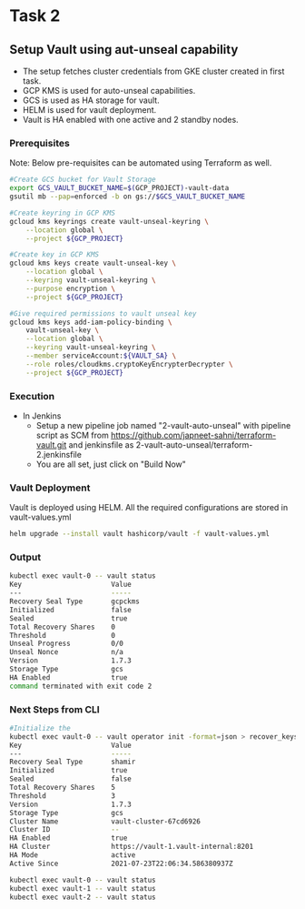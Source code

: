 # Task 2
## Setup Vault using aut-unseal capability

- The setup fetches cluster credentials from GKE cluster created in first task.
- GCP KMS is used for auto-unseal capabilities.
- GCS is used as HA storage for vault.
- HELM is used for vault deployment.
- Vault is HA enabled with one active and 2 standby nodes.

### Prerequisites
Note: Below pre-requisites can be automated using Terraform as well.

```bash
#Create GCS bucket for Vault Storage
export GCS_VAULT_BUCKET_NAME=$(GCP_PROJECT)-vault-data
gsutil mb --pap=enforced -b on gs://$GCS_VAULT_BUCKET_NAME

#Create keyring in GCP KMS
gcloud kms keyrings create vault-unseal-keyring \
    --location global \
    --project ${GCP_PROJECT}

#Create key in GCP KMS
gcloud kms keys create vault-unseal-key \
    --location global \
    --keyring vault-unseal-keyring \
    --purpose encryption \
    --project ${GCP_PROJECT}

#Give required permissions to vault unseal key
gcloud kms keys add-iam-policy-binding \
    vault-unseal-key \
    --location global \
    --keyring vault-unseal-keyring \
    --member serviceAccount:${VAULT_SA} \
    --role roles/cloudkms.cryptoKeyEncrypterDecrypter \
    --project ${GCP_PROJECT}
```

### Execution
- In Jenkins
    - Setup a new pipeline job named "2-vault-auto-unseal" with pipeline script as SCM from https://github.com/japneet-sahni/terraform-vault.git and jenkinsfile as 2-vault-auto-unseal/terraform-2.jenkinsfile
    - You are all set, just click on "Build Now"

### Vault Deployment
Vault is deployed using HELM. All the required configurations are stored in vault-values.yml
```bash 
helm upgrade --install vault hashicorp/vault -f vault-values.yml
```

### Output
```bash
kubectl exec vault-0 -- vault status
Key                      Value
---                      -----
Recovery Seal Type       gcpckms
Initialized              false
Sealed                   true
Total Recovery Shares    0
Threshold                0
Unseal Progress          0/0
Unseal Nonce             n/a
Version                  1.7.3
Storage Type             gcs
HA Enabled               true
command terminated with exit code 2
```

### Next Steps from CLI
```bash
#Initialize the 
kubectl exec vault-0 -- vault operator init -format=json > recover_keys.json
Key                      Value
---                      -----
Recovery Seal Type       shamir
Initialized              true
Sealed                   false
Total Recovery Shares    5
Threshold                3
Version                  1.7.3
Storage Type             gcs
Cluster Name             vault-cluster-67cd6926
Cluster ID               --
HA Enabled               true
HA Cluster               https://vault-1.vault-internal:8201
HA Mode                  active
Active Since             2021-07-23T22:06:34.586380937Z

kubectl exec vault-0 -- vault status
kubectl exec vault-1 -- vault status
kubectl exec vault-2 -- vault status
```